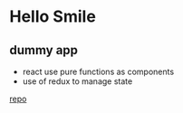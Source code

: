 # Hello Smile
## dummy app

* react use pure functions as components
* use of redux to manage state

[repo](https://github.com/suxxus/hello-smile)

